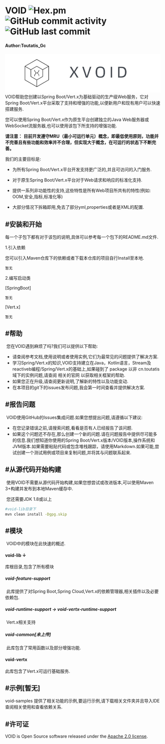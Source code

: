 # VOID  ![Hex.pm](https://img.shields.io/hexpm/l/blue?style=flat-square) ![GitHub commit activity](https://img.shields.io/github/commit-activity/w/ToutatisGc/VOID?style=flat-square) ![GitHub last commit](https://img.shields.io/github/last-commit/ToutatisGc/VOID?style=flat-square)

#### Author:Toutatis_Gc

![banner](./document/banner.jpg)VOID帮助您创建以Spring Boot/Vert.x为基础驱动的生产级Web服务，它对Spring Boot/Vert.x平台采取了支持和增强的功能,以便新用户和现有用户可以快速搭建服务.



您可以使用Spring Boot/Vert.x作为原生平台创建独立的Java Web服务器或WebSocket流服务器,也可以使用该包下所支持的增强功能.

**请注意：**
    **目前开发遵守MRU（最小可运行单元）概念，即最低使用原则，功能并不完善且有些功能和效率并不合理，但实现大于概念，在可运行的状态下不断完善。**



我们的主要目标是:

- 为所有Spring Boot/Vert.x平台开发支持更广泛的,并且可访问的入门服务.

- 对于原生Spring Boot/Vert.x平台对于Web请求和响应的标准化支持.

- 提供一系列非功能性的支持,这些特性是所有Web项目所共有的特性(例如: OOM,安全,指标,标准化等)

- 大部分情况下拆箱即用,免去了部分yml,properties或者是XML的配置.

  

## #安装和开始

​		每一个子包下都有对于该包的说明,具体可以参考每一个包下的README.md文件.



1.引入依赖

您可以引入Maven仓库下的依赖或者下载本仓库的项目自行Install至本地.

```
暂无
```



2.编写启动类

[SpringBoot]

```
暂无
```

[Vert.x]

```
暂无
```



## #帮助

​		您在VOID遇到麻烦了吗?我们可以提供以下帮助:

- 请查阅参考文档,使用说明或者使用实例,它们为最常见的问题提供了解决方案.
- 学习Spring/Vert.x的知识,VOID支持建立在Java，Kotlin语言，Stream及reactiveb编程/Spring/Vert.x的基础上,如果碰到了 package 以非 cn.toutatis 域下的实例问题,请查阅 相关的官网 以获取相关框架的帮助.
- 如果您正在升级,请查阅更新说明,了解新的特性以及功能变动.
- 在本项目的git下的issues发布问题,我会第一时间查看并提供解决方案.



## #报告问题

​		VOID使用GitHub的Issues集成问题.如果您想提出问题,请遵循以下建议:

- 在您记录错误之前,请搜索问题,看看是否有人已经报告了该问题.
- 如果这个问题还不存在,那么创建一个新的问题.请在问题报告中提供尽可能多的信息.我们想知道你使用的Spring Boot/Vert.x版本/VOID版本,操作系统和JVM版本.如果需要粘贴代码或包含堆栈跟踪，请使用Markdown.如果可能,尝试创建一个测试用例或项目来复制问题,并将其与问题联系起来.



## #从源代码开始构建

​		使用VOID不需要从源代码开始构建,如果您想尝试或改进版本,可以使用Maven 3+构建并发布到本地Maven缓存中.

​		您还需要JDK 1.8或以上

```bash
#void-lib目录下
mvn clean install -Dgpg.skip
```



## #模块

​		VOID中的模块在此快速的概述.

#### void-lib ↓ 

库根目录,包含了所有模块

##### 	void-feature-support

​	此库提供了对Spring Boot,Spring Cloud,Vert.x的依赖管理器,相关插件以及必要依赖包.

##### 	void-runtime-support → void-vertx-runtime-support

​	Vert.x相关支持

##### 	void-common[未上传]

​	此库包含了常用函数以及部分增强功能.



#### void-vertx

此库包含了Vert.x可运行基础服务.



## #示例[暂无]

void-samples 提供了相关功能的示例,要运行示例,请下载相关文件夹并且导入IDE 查阅相关使用和查看依赖关系.



## #许可证

VOID is Open Source software released under the [Apache 2.0 license](https://www.apache.org/licenses/LICENSE-2.0.html).